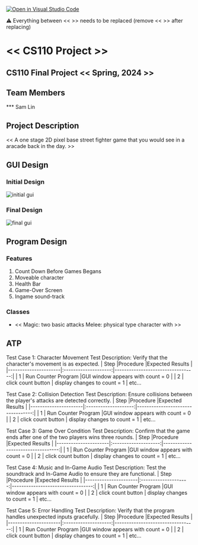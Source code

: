 [![Open in Visual Studio Code](https://classroom.github.com/assets/open-in-vscode-718a45dd9cf7e7f842a935f5ebbe5719a5e09af4491e668f4dbf3b35d5cca122.svg)](https://classroom.github.com/online_ide?assignment_repo_id=14589309&assignment_repo_type=AssignmentRepo)

:warning: Everything between << >> needs to be replaced (remove << >> after replacing)

# << CS110 Project >>
## CS110 Final Project  << Spring, 2024 >>

## Team Members

*** Sam Lin

## Project Description

<< A one stage 2D pixel base street fighter game that you would see in a aracade back in the day. >>


## GUI Design


### Initial Design

![initial gui]("assets/gui.jpg")

### Final Design

![final gui](assets/finalgui.jpg)

## Program Design

### Features

1. Count Down Before Games Begans
2. Moveable character
3. Health Bar
4. Game-Over Screen
5. Ingame sound-track

### Classes

- << 
Magic: two basic attacks
Melee: physical type character with >>

## ATP

Test Case 1: Character Movement
Test Description: Verify that the character's movement is as expected.
| Step                 |Procedure             |Expected Results                   |
|----------------------|:--------------------:|----------------------------------:|
|  1                   | Run Counter Program  |GUI window appears with count = 0  |
|  2                   | click count button   | display changes to count = 1      |
etc...

Test Case 2: Collision Detection
Test Description: Ensure collisions between the player's attacks are detected correctly.
| Step                 |Procedure             |Expected Results                   |
|----------------------|:--------------------:|----------------------------------:|
|  1                   | Run Counter Program  |GUI window appears with count = 0  |
|  2                   | click count button   | display changes to count = 1      |
etc...

Test Case 3: Game Over Condition
Test Description: Confirm that the game ends after one of the two players wins three rounds.
| Step                 |Procedure             |Expected Results                   |
|----------------------|:--------------------:|----------------------------------:|
|  1                   | Run Counter Program  |GUI window appears with count = 0  |
|  2                   | click count button   | display changes to count = 1      |
etc...

Test Case 4: Music and In-Game Audio
Test Description: Test the soundtrack and In-Game Audio to ensure they are functional.
| Step                 |Procedure             |Expected Results                   |
|----------------------|:--------------------:|----------------------------------:|
|  1                   | Run Counter Program  |GUI window appears with count = 0  |
|  2                   | click count button   | display changes to count = 1      |
etc...

Test Case 5: Error Handling
Test Description: Verify that the program handles unexpected inputs gracefully.
| Step                 |Procedure             |Expected Results                   |
|----------------------|:--------------------:|----------------------------------:|
|  1                   | Run Counter Program  |GUI window appears with count = 0  |
|  2                   | click count button   | display changes to count = 1      |
etc...